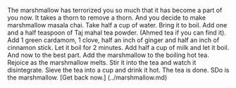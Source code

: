 The marshmallow has terrorized you so much that it has become a part of you now.
It takes a thorn to remove a thorn. And you decide to make marshmallow masala chai.
Take half a cup of water. Bring it to boil. Add one and a half teaspoon of Taj mahal tea powder.
(Ahmed tea if you can find it).
Add 1 green cardamom, 1 clove, half an inch of ginger and half an inch of cinnamon stick. Let it boil for 2 minutes.
Add half a cup of milk and let it boil. And now to the best part. Add the marshmallow to the boiling hot tea. 
Rejoice as the marshmallow melts. Stir it into the tea and watch it disintegrate.
Sieve the tea into a cup and drink it hot.
The tea is done. SDo is the marshmallow.
[Get back now.] (../marshmallow.md)       